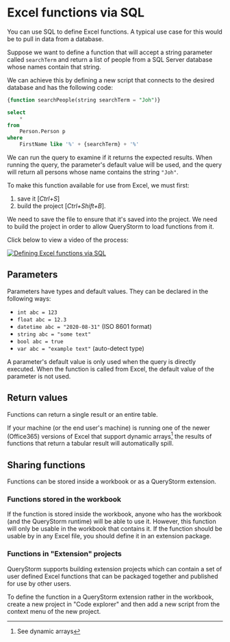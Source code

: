 # Excel functions via SQL

You can use SQL to define Excel functions. A typical use case for this would be to pull in data from a database. 

Suppose we want to define a function that will accept a string parameter called `searchTerm` and return a list of people from a SQL Server database whose names contain that string.

We can achieve this by defining a new script that connects to the desired database and has the following code:

```sql
{function searchPeople(string searchTerm = "Joh")}

select
	*
from
	Person.Person p
where
	FirstName like '%' + {searchTerm} + '%'

```

We can run the query to examine if it returns the expected results. When running the query, the parameter's default value will be used, and the query will return all persons whose name contains the string `"Joh"`.

To make this function available for use from Excel, we must first:
1. save it [*Ctrl+S*]
2. build the project [*Ctrl+Shift+B*].

We need to save the file to ensure that it's saved into the project. We need to build the project in order to allow QueryStorm to load functions from it.


Click below to view a video of the process:

[![Defining Excel functions via SQL](https://encrypted-tbn0.gstatic.com/images?q=tbn%3AANd9GcTY-5zRYwmgJFGuWvZxc8kSKnSksrbTB5183Q&usqp=CAU)](https://youtu.be/rmya2vbUv18 "Defining Excel functions via SQL")

## Parameters

Parameters have types and default values. They can be declared in the following ways:
- `int abc = 123`
- `float abc = 12.3`
- `datetime abc = "2020-08-31"` (ISO 8601 format)
- `string abc = "some text"`
- `bool abc = true`
- `var abc = "example text"` (auto-detect type)

A parameter's default value is only used when the query is directly executed. When the function is called from Excel, the default value of the parameter is not used.  

## Return values

Functions can return a single result or an entire table. 

If your machine (or the end user's machine) is running one of the newer (Office365) versions of Excel that support dynamic arrays[^1] the results of functions that return a tabular result will automatically spill.

## Sharing functions

Functions can be stored inside a workbook or as a QueryStorm extension. 

### Functions stored in the workbook

If the function is stored inside the workbook, anyone who has the workbook (and the QueryStorm runtime) will be able to use it. However, this function will only be usable in the workbook that contains it. If the function should be usable by in any Excel file, you should define it in an extension package.

### Functions in "Extension" projects

QueryStorm supports building extension projects which can contain a set of user defined Excel functions that can be packaged together and published for use by other users.

To define the function in a QueryStorm extension rather in the workbook, create a new project in "Code explorer" and then add a new script from the context menu of the new project.


[^1]: See dynamic arrays 

